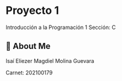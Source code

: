 # Proyecto 1

Introducción a la Programación 1 
Sección: C


## 🚀 About Me
Isaí Eliezer Magdiel Molina Guevara
 
Carnet: 202100179

